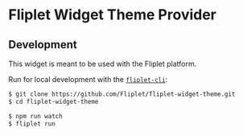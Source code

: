 # Fliplet Widget Theme Provider

## Development

This widget is meant to be used with the Fliplet platform.

Run for local development with the [`fliplet-cli`](https://github.com/Fliplet/fliplet-cli):

```bash
$ git clone https://github.com/Fliplet/fliplet-widget-theme.git
$ cd fliplet-widget-theme

$ npm run watch
$ fliplet run
```